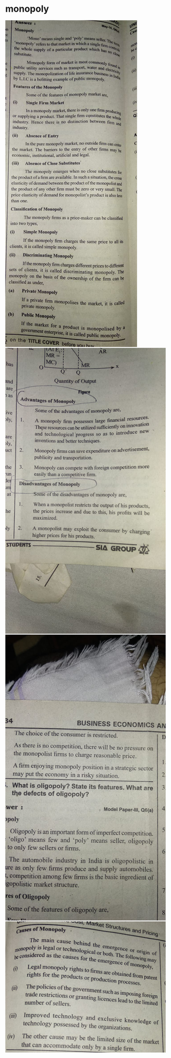 # monopoly
<!DOCTYPE html>
<html lang="en">
<head>
    <meta charset="UTF-8">
    <meta http-equiv="X-UA-Compatible" content="IE=edge">
    <meta name="viewport" content="width=device-width, initial-scale=1.0">
    <title>Document</title>
</head>
<body>
   <img src="1 (3).jpeg" alt=""><br>
   <img src="1 (1).jpeg" alt=""><br>
   <img src="1 (2).jpeg" alt=""><br>
   <img src="1 (4).jpeg" alt="">
   
</html>
